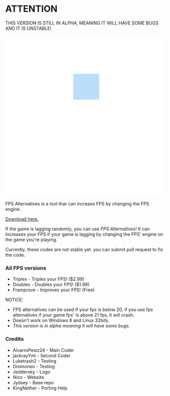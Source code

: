 #  ATTENTION 
THIS VERSION IS STILL IN *ALPHA,* MEANING IT WILL HAVE SOME BUGS AND IT IS UNSTABLE!

![FPS Alternatives logo](bin/20240617_165636.png)

FPS Alternatives is a tool that can increase FPS by changing the FPS engine.

[Download here.](http://paste.ubuntu.com/108037)

If the game is lagging randomly, you can use *FPS Alternatives!*
It can Increases your FPS if your game is lagging by changing the FPS' engine on the game you're playing.

Currently, these codes are not stable yet. you can submit pull request to fix the code.

### All FPS versions
- Triplex - Triples your FPS! ($2.99)
- Doublex - Doubles your FPS! ($1.99)
- Framprove - Improves your FPS! (Free)

NOTICE:
- FPS alternatives can be used if your fps is below 20, if you use fps alternatives if your game fps' is above 21 fps, it will crash.
- Doesn't work on Windows 8 and Linux 32bits.
- *This version is in alpha meaning it will have some bugs.*

### Credits
- AlvarroPewz24 - Main Coder
- jackrayYml - Second Coder
- Luketrash2 - Testing
- Dromoneo - Testing
- Jeddersky - Logo
- Nico - Website
- Jydsey - Base repo
- KingNether - Porting Help
